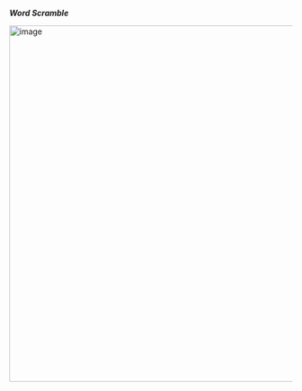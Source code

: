 ***Word Scramble***

<img width="634" alt="image" src="https://github.com/user-attachments/assets/39a19588-d33e-4de7-8da2-b7a6d7deae12" />
